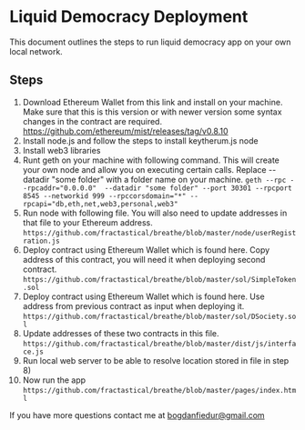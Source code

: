 # Liquid Democracy Deployment

This document outlines the steps to run liquid democracy app on your own local network. 


## Steps 

1. Download Ethereum Wallet from this link and install on your machine. Make sure that this is this version or with newer version some syntax changes in the contract are required. https://github.com/ethereum/mist/releases/tag/v0.8.10
1. Install node.js and follow the steps to install keytherum.js node
1. Install web3 libraries 
1. Runt geth on your machine with following command. This will create your own node and allow you on executing certain calls. Replace --datadir "some folder" with a folder name on your machine. 
`geth --rpc --rpcaddr="0.0.0.0"  --datadir "some folder" --port 30301 --rpcport 8545 --networkid 999 --rpccorsdomain="*" --rpcapi="db,eth,net,web3,personal,web3"`
1. Run node with following file. You will also need to update addresses in that file to your Ethereum address. 
`https://github.com/fractastical/breathe/blob/master/node/userRegistration.js`
1. Deploy contract using Ethereum Wallet which is found here. Copy address of this contract, you will need it when deploying second contract. 
`https://github.com/fractastical/breathe/blob/master/sol/SimpleToken.sol`
1. Deploy contract using Ethereum Wallet which is found here. Use address from previous contract as input when deploying it. 
`https://github.com/fractastical/breathe/blob/master/sol/DSociety.sol`
1. Update addresses of these two contracts in this file. 
`https://github.com/fractastical/breathe/blob/master/dist/js/interface.js`
1. Run local web server to be able to resolve location stored in file in step 8)
1. Now run the app 
`https://github.com/fractastical/breathe/blob/master/pages/index.html`

If you have more questions contact me at bogdanfiedur@gmail.com 
